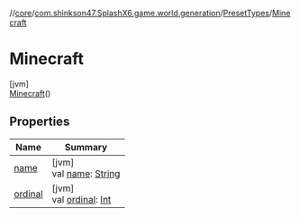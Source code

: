 //[core](../../../../index.md)/[com.shinkson47.SplashX6.game.world.generation](../../index.md)/[PresetTypes](../index.md)/[Minecraft](index.md)

# Minecraft

[jvm]\
[Minecraft](index.md)()

## Properties

| Name | Summary |
|---|---|
| [name](../../../com.shinkson47.SplashX6.utility.configuration/-language-config/-languages/en/index.md#-372974862%2FProperties%2F971615585) | [jvm]<br>val [name](../../../com.shinkson47.SplashX6.utility.configuration/-language-config/-languages/en/index.md#-372974862%2FProperties%2F971615585): [String](https://kotlinlang.org/api/latest/jvm/stdlib/kotlin/-string/index.html) |
| [ordinal](../../../com.shinkson47.SplashX6.utility.configuration/-language-config/-languages/en/index.md#-739389684%2FProperties%2F971615585) | [jvm]<br>val [ordinal](../../../com.shinkson47.SplashX6.utility.configuration/-language-config/-languages/en/index.md#-739389684%2FProperties%2F971615585): [Int](https://kotlinlang.org/api/latest/jvm/stdlib/kotlin/-int/index.html) |
